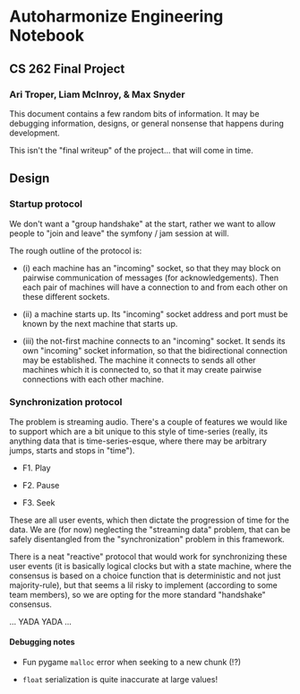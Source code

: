 # Autoharmonize Engineering Notebook
## CS 262 Final Project
### Ari Troper, Liam McInroy, & Max Snyder

This document contains a few random bits of information.
It may be debugging information, designs, or general nonsense that happens
during development.

This isn't the "final writeup" of the project... that will come in time.

## Design

### Startup protocol

We don't want a "group handshake" at the start, rather we want to allow people
to "join and leave" the symfony / jam session at will.

The rough outline of the protocol is:

- (i) each machine has an "incoming" socket, so that they
may block on pairwise communication of messages (for acknowledgements). Then
each pair of machines will have a connection to and from each other on these
different sockets.

- (ii) a machine starts up. Its "incoming" socket address and port must be
known by the next machine that starts up.

- (iii) the not-first machine connects to an "incoming" socket. It
sends its own "incoming" socket information, so that the bidirectional
connection may be established. The machine it connects to sends all other
machines which it is connected to, so that it may create pairwise connections
with each other machine.

### Synchronization protocol

The problem is streaming audio.
There's a couple of features we would like to support which are a bit unique
to this style of time-series (really, its anything data that is
time-series-esque, where there may be arbitrary jumps, starts and stops in
"time").

- F1. Play

- F2. Pause

- F3. Seek

These are all user events, which then dictate the progression of time for
the data. We are (for now) neglecting the "streaming data" problem, that can
be safely disentangled from the "synchronization" problem in this framework.

There is a neat "reactive" protocol that would work for synchronizing these
user events (it is basically logical clocks but with a state machine, where the
consensus is based on a choice function that is deterministic and not just
majority-rule), but that seems a lil risky to implement (according to some team
members), so we are opting for the more standard "handshake" consensus.

... YADA YADA ...


#### Debugging notes

- Fun pygame `malloc` error when seeking to a new chunk (!?)

- `float` serialization is quite inaccurate at large values!
